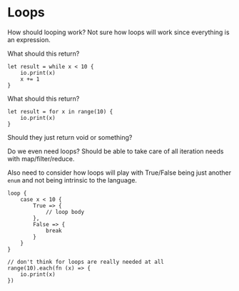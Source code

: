 # Loops

How should looping work?
Not sure how loops will work since everything is an expression.

What should this return?
```text
let result = while x < 10 {
	io.print(x)
	x += 1
}
```

What should this return?
```text
let result = for x in range(10) {
	io.print(x)
}
```

Should they just return void or something?

Do we even need loops?
Should be able to take care of all iteration needs with map/filter/reduce.

Also need to consider how loops will play with True/False being just another `enum` and not being intrinsic to the language.

```text
loop {
	case x < 10 {
		True => {
			// loop body
		},
		False => {
			break
		}
	}
}

// don't think for loops are really needed at all
range(10).each(fn (x) => {
	io.print(x)
})
```